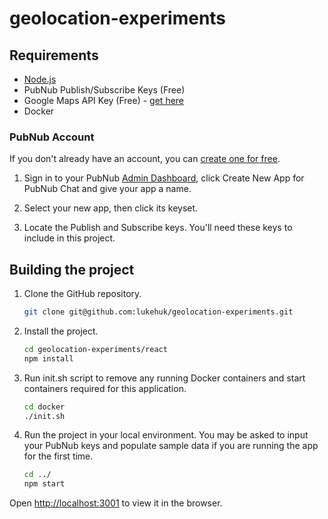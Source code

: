 # geolocation-experiments

## Requirements

* [Node.js](https://nodejs.org/en/)
* PubNub Publish/Subscribe Keys (Free)
* Google Maps API Key (Free) - [get here](https://developers.google.com/maps/documentation/geocoding/get-api-key)
* Docker

### PubNub Account

If you don't already have an account, you can [create one for free](https://dashboard.pubnub.com/).

1. Sign in to your PubNub [Admin Dashboard](https://dashboard.pubnub.com/), click Create New App for PubNub Chat and give your app a name.

1. Select your new app, then click its keyset.

1. Locate the Publish and Subscribe keys. You'll need these keys to include in this project.

## Building the project

1. Clone the GitHub repository.

    ```bash
    git clone git@github.com:lukehuk/geolocation-experiments.git
    ```

1. Install the project.

    ```bash
    cd geolocation-experiments/react
    npm install
    ```

1. Run init.sh script to remove any running Docker containers and start containers required for this application.

    ```bash
    cd docker
    ./init.sh
    ```

1. Run the project in your local environment. You may be asked to input your PubNub keys and populate sample data if you are running the app for the first time.

    ```bash
    cd ../
    npm start
    ```

Open [http://localhost:3001](http://localhost:3001) to view it in the browser.